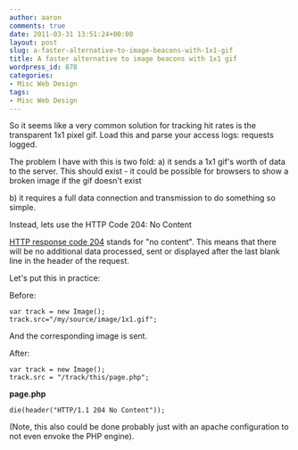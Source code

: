 ```yaml
---
author: aaron
comments: true
date: 2011-03-31 13:51:24+00:00
layout: post
slug: a-faster-alternative-to-image-beacons-with-1x1-gif
title: A faster alternative to image beacons with 1x1 gif
wordpress_id: 878
categories:
- Misc Web Design
tags:
- Misc Web Design
---
```


So it seems like a very common solution for tracking hit rates is the transparent 1x1 pixel gif.  Load this and parse your access logs: requests logged.

The problem I have with this is two fold:
a) it sends a 1x1 gif's worth of data to the server.  This should exist - it could be possible for browsers to show a broken image if the gif doesn't exist

b) it requires a full data connection and transmission to do something so simple.


Instead, lets use the HTTP Code 204: No Content

[HTTP response code 204](http://www.w3.org/Protocols/rfc2616/rfc2616-sec10.html#sec10.2.5) stands for "no content".  This means that there will be no additional data processed, sent or displayed after the last blank line in the header of the request.

Let's put this in practice:

Before:

    
    
    var track = new Image();
    track.src="/my/source/image/1x1.gif";
    



And the corresponding image is sent.

After:

    
    
    var track = new Image();
    track.src = "/track/this/page.php";
    



**page.php**

    
    
    die(header("HTTP/1.1 204 No Content"));
    


(Note, this also could be done probably just with an apache configuration to not even envoke the PHP engine).


